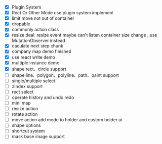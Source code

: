 - [x] Plugin System
- [x] Rect Or Other Mode use plugin system implement
- [x] limit move not out of container
- [x] dropable
- [x] commonly action class
- [x] resize deal: resize event maybe can't listen container size change , use MutationObserver instead
- [x] caculate next step chunk
- [x] company map demo finished
- [x] use react write demo
- [x] multiple instance demo
- [x] shape rect、circle support
- [ ] shape line、polygon、polyline、path、paint support
- [ ] single/multiple select
- [ ] zIndex support
- [ ] rect select
- [ ] operate history and undo redo
- [ ] mini map
- [ ] resize action
- [ ] rotate action
- [ ] move action add mode to holder and custom holder ui
- [ ] shape options
- [ ] shortcut system
- [ ] mask base image support
